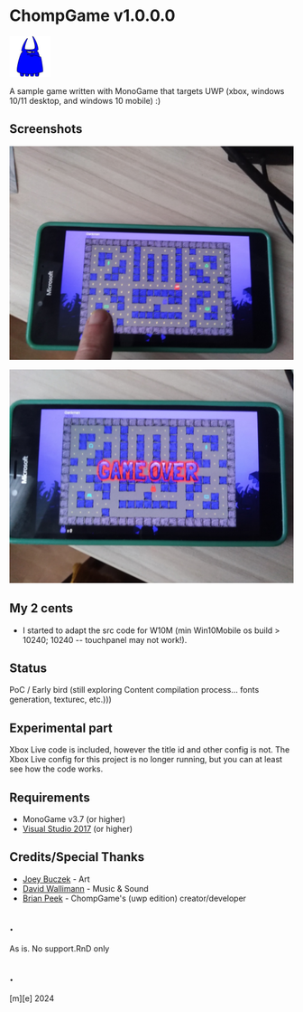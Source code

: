 # ChompGame v1.0.0.0

![chomp](Images/logo.png)

A sample game written with MonoGame that targets UWP (xbox, windows 10/11 desktop, and windows 10 mobile) :)  


## Screenshots
![chomp](Images/shot01.png)

![chomp](Images/shot02.png)

## My 2 cents
- I started to adapt the src code for W10M (min Win10Mobile os build > 10240; 10240 -- touchpanel may not work!).

## Status
PoC / Early bird (still exploring Content compilation process... fonts generation, texturec, etc.)))

## Experimental part
Xbox Live code is included, however the title id and other config is not. 
The Xbox Live config for this project is no longer running, but you can at least see how the code works.


## Requirements

* MonoGame v3.7 (or higher)
* [Visual Studio 2017](https://visualstudio.microsoft.com/) (or higher)

## Credits/Special Thanks

* [Joey Buczek](https://github.com/joeybuczek) - Art
* [David Wallimann](https://www.davidwallimann.com/) - Music & Sound
* [Brian Peek](https://github.com/BrianPeek/) - ChompGame's (uwp edition) creator/developer

## . 
As is. No support.RnD only

## .
[m][e] 2024
